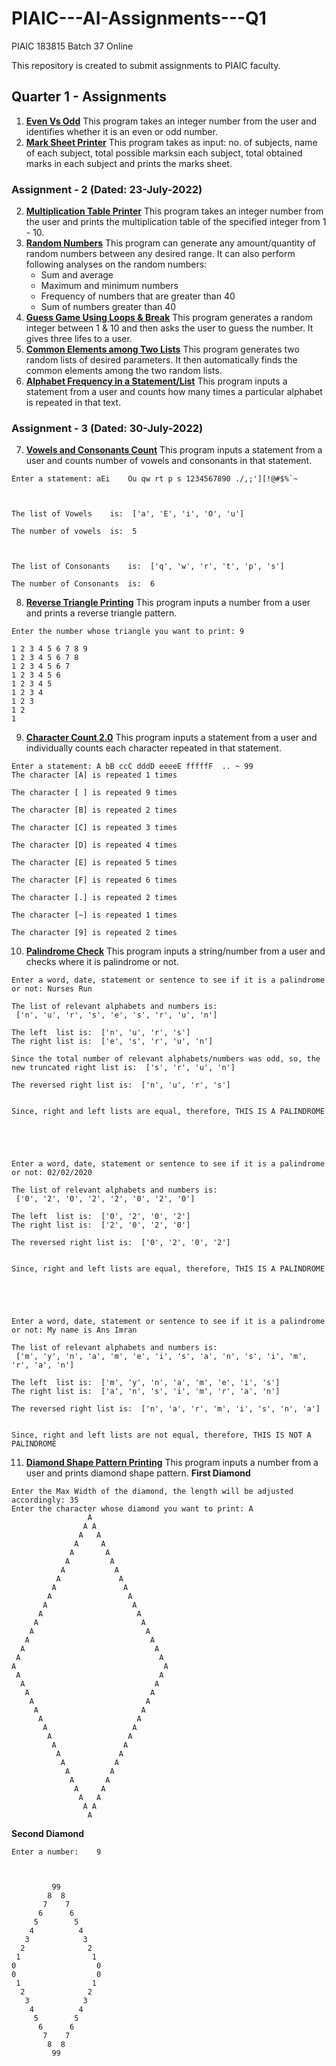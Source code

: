 # PIAIC---AI-Assignments---Q1
PIAIC 183815   Batch 37 Online


This repository is created to submit assignments to PIAIC faculty.
## Quarter 1 - Assignments
1. **[Even Vs Odd](https://github.com/AnsImran/PIAIC---AI-Assignments---Q1/blob/main/A1%20-%201%20Even%20Vs%20Odd.ipynb)**
This program takes an integer number from the user and identifies whether it is an even or odd number.
2. **[Mark Sheet Printer](https://github.com/AnsImran/PIAIC---AI-Assignments---Q1/blob/main/A1%20-%202%20Mark%20Sheet.ipynb)**
This program takes as input: no. of subjects, name of each subject, total possible marksin each subject, total obtained marks in each subject and prints the marks sheet.
### Assignment - 2 (Dated: 23-July-2022)
2. **[Multiplication Table Printer](https://github.com/AnsImran/PIAIC---AI-Assignments---Q1/blob/main/A2%20-%201%20Table%20Printer.ipynb)**
This program takes an integer number from the user and prints the multiplication table of the specified integer from 1 - 10.
3. **[Random Numbers](https://github.com/AnsImran/PIAIC---AI-Assignments---Q1/blob/main/A2%20-%202%20Random%20Numbers.ipynb)**
This program can generate any amount/quantity of random numbers between any desired range. It can also perform following analyses on the random numbers:
	- Sum and average
	- Maximum and minimum numbers
	- Frequency of numbers that are greater than 40
	- Sum of numbers greater than 40
4. **[Guess Game Using Loops & Break](https://github.com/AnsImran/PIAIC---AI-Assignments---Q1/blob/main/A2%20-%203%20Loops%20%26%20Break.ipynb)**
This program generates a random integer between 1 & 10 and then asks the user to guess the number. It gives three lifes to a user.
5. **[Common Elements among Two Lists](https://github.com/AnsImran/PIAIC---AI-Assignments---Q1/blob/main/A2%20-%204%20Common%20Elements%20between%20lists.ipynb)**
This program generates two random lists of desired parameters. It then automatically finds the common elements among the two random lists.
6. **[Alphabet Frequency in a Statement/List](https://github.com/AnsImran/PIAIC---AI-Assignments---Q1/blob/main/A2%20-%205%20Character%20Repititons%20in%20a%20Statement.ipynb)**
This program inputs a statement from a user and counts how many times a particular alphabet is repeated in that text.

### Assignment - 3 (Dated: 30-July-2022)
7. **[Vowels and Consonants Count](https://github.com/AnsImran/PIAIC---AI-Assignments---Q1/blob/main/A3%20-%201%20Vowels%20and%20Consonants.ipynb)**
This program inputs a statement from a user and counts number of vowels and consonants in that statement.
```
Enter a statement: aEi    Ou qw rt p s 1234567890 ./,;'][!@#$%`~



The list of Vowels    is:  ['a', 'E', 'i', 'O', 'u']

The number of vowels  is:  5



The list of Consonants    is:  ['q', 'w', 'r', 't', 'p', 's']

The number of Consonants  is:  6
```
8. **[Reverse Triangle Printing](https://github.com/AnsImran/PIAIC---AI-Assignments---Q1/blob/main/A3%20-%202%20Reverse%20Triangle%20Printer.ipynb)**
This program inputs a number from a user and prints a reverse triangle pattern.
```
Enter the number whose triangle you want to print: 9

1 2 3 4 5 6 7 8 9 
1 2 3 4 5 6 7 8 
1 2 3 4 5 6 7 
1 2 3 4 5 6 
1 2 3 4 5 
1 2 3 4 
1 2 3 
1 2 
1 
```

9. **[Character Count 2.0](https://github.com/AnsImran/PIAIC---AI-Assignments---Q1/blob/main/A3%20-%203%20Character%20Counter.ipynb)**
This program inputs a statement from a user and individually counts each character repeated in that statement.
```
Enter a statement: A bB ccC dddD eeeeE fffffF  .. ~ 99
The character [A] is repeated 1 times
 
The character [ ] is repeated 9 times
 
The character [B] is repeated 2 times
 
The character [C] is repeated 3 times
 
The character [D] is repeated 4 times
 
The character [E] is repeated 5 times
 
The character [F] is repeated 6 times
 
The character [.] is repeated 2 times
 
The character [~] is repeated 1 times
 
The character [9] is repeated 2 times
```
10. **[Palindrome Check](https://github.com/AnsImran/PIAIC---AI-Assignments---Q1/blob/main/A3%20-%204%20Palindrome%20Tester.ipynb)**
This program inputs a string/number from a user and checks where it is palindrome or not.
```
Enter a word, date, statement or sentence to see if it is a palindrome or not: Nurses Run

The list of relevant alphabets and numbers is: 
 ['n', 'u', 'r', 's', 'e', 's', 'r', 'u', 'n']

The left  list is:  ['n', 'u', 'r', 's']
The right list is:  ['e', 's', 'r', 'u', 'n']

Since the total number of relevant alphabets/numbers was odd, so, the new truncated right list is:  ['s', 'r', 'u', 'n']

The reversed right list is:  ['n', 'u', 'r', 's']


Since, right and left lists are equal, therefore, THIS IS A PALINDROME





Enter a word, date, statement or sentence to see if it is a palindrome or not: 02/02/2020

The list of relevant alphabets and numbers is: 
 ['0', '2', '0', '2', '2', '0', '2', '0']

The left  list is:  ['0', '2', '0', '2']
The right list is:  ['2', '0', '2', '0']

The reversed right list is:  ['0', '2', '0', '2']


Since, right and left lists are equal, therefore, THIS IS A PALINDROME





Enter a word, date, statement or sentence to see if it is a palindrome or not: My name is Ans Imran 

The list of relevant alphabets and numbers is: 
 ['m', 'y', 'n', 'a', 'm', 'e', 'i', 's', 'a', 'n', 's', 'i', 'm', 'r', 'a', 'n']

The left  list is:  ['m', 'y', 'n', 'a', 'm', 'e', 'i', 's']
The right list is:  ['a', 'n', 's', 'i', 'm', 'r', 'a', 'n']

The reversed right list is:  ['n', 'a', 'r', 'm', 'i', 's', 'n', 'a']


Since, right and left lists are not equal, therefore, THIS IS NOT A PALINDROME
```
11. **[Diamond Shape Pattern Printing](https://github.com/AnsImran/PIAIC---AI-Assignments---Q1/blob/main/A3%20-%205%20Diamond%20Printer.ipynb)**
This program inputs a number from a user and prints diamond shape pattern.
**First Diamond**
```
Enter the Max Width of the diamond, the length will be adjusted accordingly: 35
Enter the character whose diamond you want to print: A
                 A
                A A
               A   A
              A     A
             A       A
            A         A
           A           A
          A             A
         A               A
        A                 A
       A                   A
      A                     A
     A                       A
    A                         A
   A                           A
  A                             A
 A                               A
A                                 A
 A                               A
  A                             A
   A                           A
    A                         A
     A                       A
      A                     A
       A                   A
        A                 A
         A               A
          A             A
           A           A
            A         A
             A       A
              A     A
               A   A
                A A
                 A
```
**Second Diamond**
```
Enter a number:    9



         99
        8  8
       7    7
      6      6
     5        5
    4          4
   3            3
  2              2
 1                1
0                  0
0                  0
 1                1
  2              2
   3            3
    4          4
     5        5
      6      6
       7    7
        8  8
         99
```
